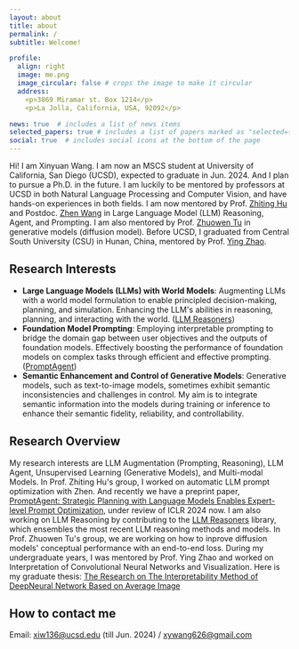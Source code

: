 ```yaml
---
layout: about
title: about
permalink: /
subtitle: Welcome!

profile:
  align: right
  image: me.png
  image_circular: false # crops the image to make it circular
  address: 
    <p>3869 Miramar st. Box 1214</p>
    <p>La Jolla, California, USA, 92092</p>

news: true  # includes a list of news items
selected_papers: true # includes a list of papers marked as "selected={true}"
social: true  # includes social icons at the bottom of the page
---
```


Hi! I am Xinyuan Wang. I am now an MSCS student at University of California, San Diego (UCSD), expected to graduate in Jun. 2024. And I plan to pursue a Ph.D. in the future. I am luckily to be mentored by professors at UCSD in both Natural Language Processing and Computer Vision, and have hands-on experiences in both fields. I am now mentored by Prof. [Zhiting Hu](http://zhiting.ucsd.edu/) and Postdoc. [Zhen Wang](https://zhenwang9102.github.io/) in Large Language Model (LLM) Reasoning, Agent, and Prompting. I am also mentored by Prof. [Zhuowen Tu](https://pages.ucsd.edu/~ztu/) in generative models (diffusion model). Before UCSD, I graduated from Central South University (CSU) in Hunan, China, mentored by Prof. [Ying Zhao](https://faculty.csu.edu.cn/zhaoying). 

Research Interests
------
- **Large Language Models (LLMs) with World Models**: Augmenting LLMs with a world model formulation to enable principled decision-making, planning, and simulation. Enhancing the LLM's abilities in reasoning, planning, and interacting with the world. ([LLM Reasoners](https://www.llm-reasoners.net/))
- **Foundation Model Prompting**: Employing interpretable prompting to bridge the domain gap between user objectives and the outputs of foundation models. Effectively boosting the performance of foundation models on complex tasks through efficient and effective prompting. ([PromptAgent](https://arxiv.org/abs/2310.16427))
- **Semantic Enhancement and Control of Generative Models**: Generative models, such as text-to-image models, sometimes exhibit semantic inconsistencies and challenges in control. My aim is to integrate semantic information into the models during training or inference to enhance their semantic fidelity, reliability, and controllability.

Research Overview
------
My research interests are LLM Augmentation (Prompting, Reasoning), LLM Agent, Unsupervised Learning (Generative Models), and Multi-modal Models. In Prof. Zhiting Hu's group, I worked on automatic LLM prompt optimization with Zhen. And recently we have a preprint paper, [PromptAgent: Strategic Planning with Language Models Enables Expert-level Prompt Optimization](https://arxiv.org/abs/2310.16427), under review of ICLR 2024 now. I am also working on LLM Reasoning by contributing to the [LLM Reasoners](https://www.llm-reasoners.net/) library, which ensembles the most recent LLM reasoning methods and models. In Prof. Zhuowen Tu's group, we are working on how to inprove diffusion models' conceptual performance with an end-to-end loss. During my undergraduate years, I was mentored by Prof. Ying Zhao and worked on Interpretation of Convolutional Neural Networks and Visualization. Here is my graduate thesis: [The Research on The Interpretability Method of DeepNeural Network Based on Average Image](assets\pdf\graduate_thesis.pdf)

How to contact me
------
Email: xiw136@ucsd.edu (till Jun. 2024) / xywang626@gmail.com

